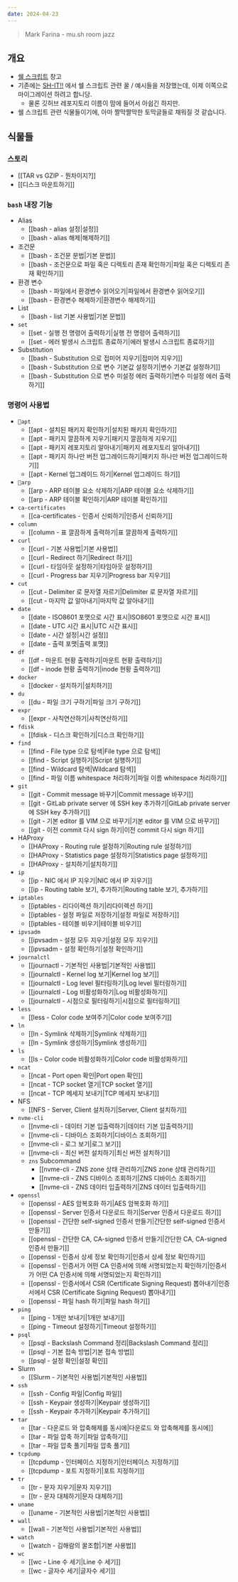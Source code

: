 ```yaml
---
date: 2024-04-23
---
```

> Mark Farina - mu.sh room jazz

## 개요

- [쉘 스크립트](https://en.wikipedia.org/wiki/Shell_script) 창고
- 기존에는 [SH-IT!!](https://github.com/haeramkeem/sh-it) 에서 쉘 스크립트 관련 꿀 / 예시들을 저장했는데, 이제 이쪽으로 마이그레이션 하려고 합니당.
	- 물론 깃허브 레포지토리 이름이 맘에 들어서 아쉽긴 하지만.
- 쉘 스크립트 관련 식물들이기에, 아마 짤막짤막한 토막글들로 채워질 것 같습니다.

## 식물들

### 스토리

- [[TAR vs GZIP - 뭔차이지?]]
- [[디스크 마운트하기]]

### `bash` 내장 기능

- Alias
	- [[bash - alias 설정|설정]]
	- [[bash - alias 해제|해제하기]]
- 조건문
	- [[bash - 조건문 문법|기본 문법]]
	- [[bash - 조건문으로 파일 혹은 디렉토리 존재 확인하기|파일 혹은 디렉토리 존재 확인하기]]
- 환경 변수
	- [[bash - 파일에서 환경변수 읽어오기|파일에서 환경변수 읽어오기]]
	- [[bash - 환경변수 해제하기|환경변수 해제하기]]
- List
	- [[bash - list 기본 사용법|기본 문법]]
- `set`
	- [[set - 실행 전 명령어 출력하기|실행 전 명령어 출력하기]]
	- [[set - 에러 발생시 스크립트 종료하기|에러 발생시 스크립트 종료하기]]
- Substitution
	- [[bash - Substitution 으로 접미어 지우기|접미어 지우기]]
	- [[bash - Substitution 으로 변수 기본값 설정하기|변수 기본값 설정하기]]
	- [[bash - Substitution 으로 변수 미설정 에러 출력하기|변수 미설정 에러 출력하기]]

### 명령어 사용법

- `apt`
	- [[apt - 설치된 패키지 확인하기|설치된 패키지 확인하기]]
	- [[apt - 패키지 깔끔하게 지우기|패키지 깔끔하게 지우기]]
	- [[apt - 패키지 레포지토리 알아내기|패키지 레포지토리 알아내기]]
	- [[apt - 패키지 하나만 버전 업그레이드하기|패키지 하나만 버전 업그레이드하기]]
	- [[apt - Kernel 업그레이드 하기|Kernel 업그레이드 하기]]
- `arp`
	- [[arp - ARP 테이블 요소 삭제하기|ARP 테이블 요소 삭제하기]]
	- [[arp - ARP 테이블 확인하기|ARP 테이블 확인하기]]
- `ca-certificates`
	- [[ca-certificates - 인증서 신뢰하기|인증서 신뢰하기]]
- `column`
	- [[column - 표 깔끔하게 출력하기|표 깔끔하게 출력하기]]
- `curl`
	- [[curl - 기본 사용법|기본 사용법]]
	- [[curl - Redirect 하기|Redirect 하기]]
	- [[curl - 타임아웃 설정하기|타임아웃 설정하기]]
	- [[curl - Progress bar 지우기|Progress bar 지우기]]
- `cut`
	- [[cut - Delimiter 로 문자열 자르기|Delimiter 로 문자열 자르기]]
	- [[cut - 마지막 값 알아내기|마지막 값 알아내기]]
- `date`
	- [[date - ISO8601 포맷으로 시간 표시|ISO8601 포맷으로 시간 표시]]
	- [[date - UTC 시간 표시|UTC 시간 표시]]
	- [[date - 시간 설정|시간 설정]]
	- [[date - 출력 포맷|출력 포맷]]
- `df`
	- [[df - 마운트 현황 출력하기|마운트 현황 출력하기]]
	- [[df - inode 현황 출력하기|inode 현황 출력하기]]
- `docker`
	- [[docker - 설치하기|설치하기]]
- `du`
	- [[du - 파일 크기 구하기|파일 크기 구하기]]
- `expr`
	- [[expr - 사칙연산하기|사칙연산하기]]
- `fdisk`
	- [[fdisk - 디스크 확인하기|디스크 확인하기]]
- `find`
	- [[find - File type 으로 탐색|File type 으로 탐색]]
	- [[find - Script 실행하기|Script 실행하기]]
	- [[find - Wildcard 탐색|Wildcard 탐색]]
	- [[find - 파일 이름 whitespace 처리하기|파일 이름 whitespace 처리하기]]
- `git`
	- [[git - Commit message 바꾸기|Commit message 바꾸기]]
	- [[git - GitLab private server 에 SSH key 추가하기|GitLab private server 에 SSH key 추가하기]]
	- [[git - 기본 editor 를 VIM 으로 바꾸기|기본 editor 를 VIM 으로 바꾸기]]
	- [[git - 이전 commit 다시 sign 하기|이전 commit 다시 sign 하기]]
- HAProxy
	- [[HAProxy - Routing rule 설정하기|Routing rule 설정하기]]
	- [[HAProxy - Statistics page 설정하기|Statistics page 설정하기]]
	- [[HAProxy - 설치하기|설치하기]]
- `ip`
	- [[ip - NIC 에서 IP 지우기|NIC 에서 IP 지우기]]
	- [[ip - Routing table 보기, 추가하기|Routing table 보기, 추가하기]]
- `iptables`
	- [[iptables - 리다이렉션 하기|리다이렉션 하기]]
	- [[iptables - 설정 파일로 저장하기|설정 파일로 저장하기]]
	- [[iptables - 테이블 비우기|테이블 비우기]]
- `ipvsadm`
	- [[ipvsadm - 설정 모두 지우기|설정 모두 지우기]]
	- [[ipvsadm - 설정 확인하기|설정 확인하기]]
- `journalctl`
	- [[journactl - 기본적인 사용법|기본적인 사용법]]
	- [[journalctl - Kernel log 보기|Kernel log 보기]]
	- [[journalctl - Log level 필터링하기|Log level 필터링하기]]
	- [[journalctl - Log 비활성화하기|Log 비활성화하기]]
	- [[journalctl - 시점으로 필터링하기|시점으로 필터링하기]]
- `less`
	- [[less - Color code 보여주기|Color code 보여주기]]
- `ln`
	- [[ln - Symlink 삭제하기|Symlink 삭제하기]]
	- [[ln - Symlink 생성하기|Symlink 생성하기]]
- `ls`
	- [[ls - Color code 비활성화하기|Color code 비활성화하기]]
- `ncat`
	- [[ncat - Port open 확인|Port open 확인]]
	- [[ncat - TCP socket 열기|TCP socket 열기]]
	- [[ncat - TCP 메세지 보내기|TCP 메세지 보내기]]
- NFS
	- [[NFS - Server, Client 설치하기|Server, Client 설치하기]]
- `nvme-cli`
	- [[nvme-cli - 데이터 기본 입출력하기|데이터 기본 입출력하기]]
	- [[nvme-cli - 디바이스 조회하기|디바이스 조회하기]]
	- [[nvme-cli - 로그 보기|로그 보기]]
	- [[nvme-cli - 최신 버전 설치하기|최신 버전 설치하기]]
	- `zns` Subcommand
		- [[nvme-cli - ZNS zone 상태 관리하기|ZNS zone 상태 관리하기]]
		- [[nvme-cli - ZNS 디바이스 조회하기|ZNS 디바이스 조회하기]]
		- [[nvme-cli - ZNS 데이터 입출력하기|ZNS 데이터 입출력하기]]
- `openssl`
	- [[openssl - AES 암복호화 하기|AES 암복호화 하기]]
	- [[openssl - Server 인증서 다운로드 하기|Server 인증서 다운로드 하기]]
	- [[openssl - 간단한 self-signed 인증서 만들기|간단한 self-signed 인증서 만들기]]
	- [[openssl - 간단한 CA, CA-signed 인증서 만들기|간단한 CA, CA-signed 인증서 만들기]]
	- [[openssl - 인증서 상세 정보 확인하기|인증서 상세 정보 확인하기]]
	- [[openssl - 인증서가 어떤 CA 인증서에 의해 서명되었는지 확인하기|인증서가 어떤 CA 인증서에 의해 서명되었는지 확인하기]]
	- [[openssl - 인증서에서 CSR (Certificate Signing Request) 뽑아내기|인증서에서 CSR (Certificate Signing Request) 뽑아내기]]
	- [[openssl - 파일 hash 하기|파일 hash 하기]]
- `ping`
	- [[ping - 1개만 보내기|1개만 보내기]]
	- [[ping - Timeout 설정하기|Timeout 설정하기]]
- `psql`
	- [[psql - Backslash Command 정리|Backslash Command 정리]]
	- [[psql - 기본 접속 방법|기본 접속 방법]]
	- [[psql - 설정 확인|설정 확인]]
- Slurm
	- [[Slurm - 기본적인 사용법|기본적인 사용법]]
- `ssh`
	- [[ssh - Config 파일|Config 파일]]
	- [[ssh - Keypair 생성하기|Keypair 생성하기]]
	- [[ssh - Keypair 추가하기|Keypair 추가하기]]
- `tar`
	- [[tar - 다운로드 와 압축해제를 동시에|다운로드 와 압축해제를 동시에]]
	- [[tar - 파일 압축 하기|파일 압축하기]]
	- [[tar - 파일 압축 풀기|파일 압축 풀기]]
- `tcpdump`
	- [[tcpdump - 인터페이스 지정하기|인터페이스 지정하기]]
	- [[tcpdump - 포트 지정하기|포트 지정하기]]
- `tr`
	- [[tr - 문자 지우기|문자 지우기]]
	- [[tr - 문자 대체하기|문자 대체하기]]
- `uname`
	- [[uname - 기본적인 사용법|기본적인 사용법]]
- `wall`
	- [[wall - 기본적인 사용법|기본적인 사용법]]
- `watch`
	- [[watch - 김해람의 꿀조합|기본 사용법]]
- `wc`
	- [[wc - Line 수 세기|Line 수 세기]]
	- [[wc - 글자수 세기|글자수 세기]]